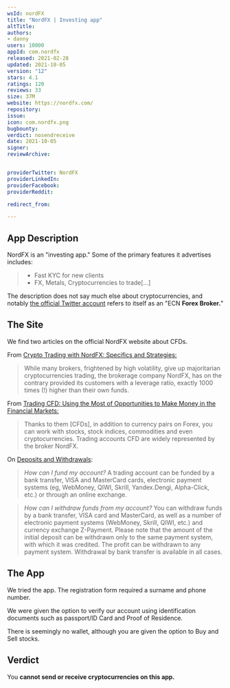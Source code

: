 ```yaml
---
wsId: nordFX
title: "NordFX | Investing app"
altTitle: 
authors:
- danny
users: 10000
appId: com.nordfx
released: 2021-02-28
updated: 2021-10-05
version: "12"
stars: 4.1
ratings: 120
reviews: 33
size: 37M
website: https://nordfx.com/
repository: 
issue: 
icon: com.nordfx.png
bugbounty: 
verdict: nosendreceive
date: 2021-10-05
signer: 
reviewArchive:


providerTwitter: NordFX
providerLinkedIn: 
providerFacebook: 
providerReddit: 

redirect_from:

---
```



## App Description

NordFX is an "investing app." Some of the primary features it advertises includes:

> - Fast KYC for new clients
> - FX, Metals, Cryptocurrencies to trade[...]

The description does not say much else about cryptocurrencies, and notably [the official Twitter account](https://twitter.com/NordFX) refers to itself as an "ECN **Forex Broker.**"

## The Site

We find two articles on the official NordFX website about CFDs. 

From [Crypto Trading with NordFX: Specifics and Strategies:](https://nordfx.com/342-crypto-trading-with-nordfx-specifics-and-strategies.html
)

> While many brokers, frightened by high volatility, give up majoritarian cryptocurrencies trading, the brokerage company NordFX, has on the contrary provided its customers with a leverage ratio, exactly 1000 times (!) higher than their own funds. 

From [Trading CFD: Using the Most of Opportunities to Make Money in the Financial Markets:](https://nordfx.com/565-cfd.html)

> Thanks to them [CFDs], in addition to currency pairs on Forex, you can work with stocks, stock indices, commodities and even cryptocurrencies. Trading accounts CFD are widely represented by the broker NordFX.

On [Deposits and Withdrawals](https://nordfx.com/faq_deposits_and_withdrawal.html): 

> *How can I fund my account?* A trading account can be funded by a bank transfer, VISA and MasterCard cards, electronic payment systems (eg, WebMoney, QIWI, Skrill, Yandex.Dengi, Alpha-Click, etc.) or through an online exchange.

> *How can I withdraw funds from my account?* You can withdraw funds by a bank transfer, VISA card and MasterCard, as well as a number of electronic payment systems (WebMoney, Skrill, QIWI, etc.) and currency exchange Z-Payment. Please note that the amount of the initial deposit can be withdrawn only to the same payment system, with which it was credited. The profit can be withdrawn to any payment system. Withdrawal by bank transfer is available in all cases.

## The App
We tried the app. The registration form required a surname and phone number.

We were given the option to verify our account using identification documents such as passport/ID Card and Proof of Residence.

There is seemingly no wallet, although you are given the option to Buy and Sell stocks.

## Verdict
You **cannot send or receive cryptocurrencies on this app.**
